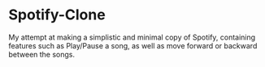 # Spotify-Clone
My attempt at making a simplistic and minimal copy of Spotify, containing features such as Play/Pause a song, as well as move forward or backward between the songs.
